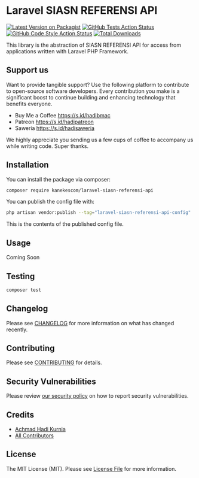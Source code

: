 # Laravel SIASN REFERENSI API

[![Latest Version on Packagist](https://img.shields.io/packagist/v/kanekescom/laravel-siasn-referensi-api.svg?style=flat-square)](https://packagist.org/packages/kanekescom/laravel-siasn-referensi-api)
[![GitHub Tests Action Status](https://img.shields.io/github/actions/workflow/status/kanekescom/laravel-siasn-referensi-api/run-tests.yml?branch=main&label=tests&style=flat-square)](https://github.com/kanekescom/laravel-siasn-referensi-api/actions?query=workflow%3Arun-tests+branch%3Amain)
[![GitHub Code Style Action Status](https://img.shields.io/github/actions/workflow/status/kanekescom/laravel-siasn-referensi-api/fix-php-code-style-issues.yml?branch=main&label=code%20style&style=flat-square)](https://github.com/kanekescom/laravel-siasn-referensi-api/actions?query=workflow%3A"Fix+PHP+code+style+issues"+branch%3Amain)
[![Total Downloads](https://img.shields.io/packagist/dt/kanekescom/laravel-siasn-referensi-api.svg?style=flat-square)](https://packagist.org/packages/kanekescom/laravel-siasn-referensi-api)

This library is the abstraction of SIASN REFERENSI API for access from applications written with Laravel PHP Framework.

## Support us

Want to provide tangible support? Use the following platform to contribute to open-source software developers. Every contribution you make is a significant boost to continue building and enhancing technology that benefits everyone.

- Buy Me a Coffee https://s.id/hadibmac
- Patreon https://s.id/hadipatreon
- Saweria https://s.id/hadisaweria

We highly appreciate you sending us a few cups of coffee to accompany us while writing code. Super thanks.

## Installation

You can install the package via composer:

```bash
composer require kanekescom/laravel-siasn-referensi-api
```

You can publish the config file with:

```bash
php artisan vendor:publish --tag="laravel-siasn-referensi-api-config"
```

This is the contents of the published config file.

## Usage

Coming Soon

## Testing

```bash
composer test
```

## Changelog

Please see [CHANGELOG](CHANGELOG.md) for more information on what has changed recently.

## Contributing

Please see [CONTRIBUTING](CONTRIBUTING.md) for details.

## Security Vulnerabilities

Please review [our security policy](../../security/policy) on how to report security vulnerabilities.

## Credits

- [Achmad Hadi Kurnia](https://github.com/kanekescom)
- [All Contributors](../../contributors)

## License

The MIT License (MIT). Please see [License File](LICENSE.md) for more information.
